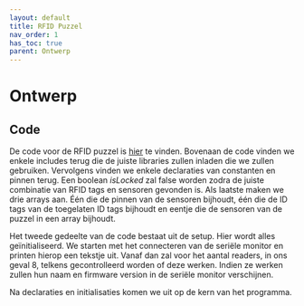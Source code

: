 ```yaml
---
layout: default
title: RFID Puzzel
nav_order: 1
has_toc: true
parent: Ontwerp
---
```


# Ontwerp

## Code

De code voor de RFID puzzel is [hier](../Code/RFIDcode.md) te vinden. Bovenaan de code vinden we enkele includes terug die de juiste libraries zullen inladen die we zullen gebruiken. Vervolgens vinden we enkele declaraties van constanten en pinnen terug. Een boolean *isLocked* zal false worden zodra de juiste combinatie van RFID tags en sensoren gevonden is. Als laatste maken we drie arrays aan. Één die de pinnen van de sensoren bijhoudt, één die de ID tags van de toegelaten ID tags bijhoudt en eentje die de sensoren van de puzzel in een array bijhoudt.

Het tweede gedeelte van de code bestaat uit de setup. Hier wordt alles geïnitialiseerd. We starten met het connecteren van de seriële monitor en printen hierop een tekstje uit. Vanaf dan zal voor het aantal readers, in ons geval 8, telkens gecontrolleerd worden of deze werken. Indien ze werken zullen hun naam en firmware version in de seriële monitor verschijnen. 

Na declaraties en initialisaties komen we uit op de kern van het programma. 
